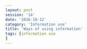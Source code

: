 ```yaml
--- 
layout: post 
session: '14' 
date: '2016-10-12' 
category: 'Information use' 
title: 'Ways of using information' 
tags: [information use] 
--- 
```


<excerpt/>

